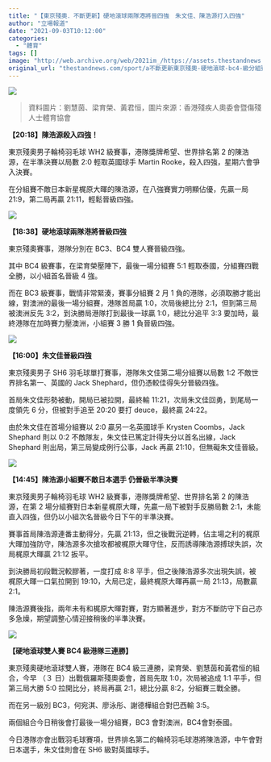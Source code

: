 ```yaml
---
title: "【東京殘奧．不斷更新】硬地滾球兩隊港將晉四強　朱文佳、陳浩源打入四強"
author: "立場報道"
date: "2021-09-03T10:12:00"
categories:
  - "體育"
tags: []
image: "http://web.archive.org/web/2021im_/https://assets.thestandnews.com/media/photos/ball-02.png"
original_url: "thestandnews.com/sport/a不斷更新東京殘奧-硬地滾球-bc4-級分組賽-港隊三連勝"
---
```

![](http://web.archive.org/web/2021im_/https://assets.thestandnews.com/media/photos/ball-02.png)
> 資料圖片：劉慧茵、梁育榮、黃君恒，圖片來源：香港殘疾人奧委會暨傷殘人士體育協會

**【20:18】陳浩源殺入四強！**

東京殘奧男子輪椅羽毛球 WH2 級賽事，港隊獎牌希望、世界排名第 2 的陳浩源，在半準決賽以局數 2:0 輕取英國球手 Martin Rooke，殺入四強，星期六會爭入決賽。

在分組賽不敵日本新星梶原大暉的陳浩源，在八強賽實力明顯佔優，先贏一局 21:9，第二局再贏 21:11，輕鬆晉級四強。

![](http://web.archive.org/web/2021im_/https://assets.thestandnews.com/media/photos/241057568_4503379986414253_4187931250753842473_n.jpg)

**【18:38】硬地滾球兩隊港將晉級四強**

東京殘奧賽事，港隊分別在 BC3、BC4 雙人賽晉級四強。

其中 BC4 級賽事，在梁育榮壓陣下，最後一場分組賽 5:1 輕取泰國，分組賽四戰全勝，以小組首名晉級 4 強。

而在 BC3 級賽事，戰情非常緊湊，賽事分組賽 2 月 1 負的港隊，必須取勝才能出線，對澳洲的最後一場分組賽，港隊首局贏 1:0，次局後總比分 2:1，但到第三局被澳洲反先 3:2，到決勝局港隊打到最後一球贏 1:0，總比分追平 3:3 要加時，最終港隊在加時賽力壓澳洲，小組賽 3 勝 1 負晉級四強。

![](http://web.archive.org/web/2021im_/https://assets.thestandnews.com/media/photos/16-06_copy.png)

**【16:00】朱文佳晉級四強**

東京殘奧男子 SH6 羽毛球單打賽事，港隊朱文佳第二場分組賽以局數 1:2 不敵世界排名第一、英國的 Jack Shephard，但仍憑較佳得失分晉級四強。

首局朱文佳形勢被動，開局已被拉開，最終輸 11:21，次局朱文佳回勇，到尾局一度領先 6 分，但被對手追至 20:20 要打 deuce，最終贏 24:22。

由於朱文佳在首場分組賽以 2:0 贏另一名英國球手 Krysten Coombs，Jack Shephard 則以 0:2 不敵隊友，朱文佳已篤定計得失分以首名出線，Jack Shephard 則出局，第三局變成例行公事，Jack 再贏 21:10，但無礙朱文佳晉級。

![](http://web.archive.org/web/2021im_/https://assets.thestandnews.com/media/photos/241165255_4502809883137930_8298090017465402998_n.png)

**【14:45】陳浩源小組賽不敵日本選手 仍晉級半準決賽**

東京殘奧男子輪椅羽毛球 WH2 級賽事，港隊獎牌希望、世界排名第 2 的陳浩源，在第 2 場分組賽對日本新星梶原大暉，先贏一局下被對手反勝局數 2:1，未能直入四強，但仍以小組次名晉級今日下午的半準決賽。

賽事首局陳浩源連番主動得分，先贏 21:13，但之後戰況逆轉，佔主場之利的梶原大暉加強防守，陳浩源多次搶攻都被梶原大暉守住，反而誘導陳浩源搏球失誤，次局梶原大暉贏 21:12 扳平。

到決勝局初段戰況較膠著，一度打成 8:8 平手，但之後陳浩源多次出現失誤，被梶原大暉一口氣拉開到 19:10，大局已定，最終梶原大暉再贏一局 21:13，局數贏 2:1。

陳浩源賽後指，兩年未有和梶原大暉對賽，對方顯著進步，對方不斷防守下自己亦多急燥，期望調整心情迎接稍後的半準決賽。

![](http://web.archive.org/web/2021im_/https://assets.thestandnews.com/media/photos/240976688_4502608553158063_5532757668052373694_n.png)

**【硬地滾球雙人賽 BC4 級港隊三連勝】**

東京殘奧硬地滾球雙人賽，港隊在 BC4 級三連勝，梁育榮、劉慧茵和黃君恒的組合，今早 （３ 日）出戰俄羅斯殘奧委會，首局先取 1:0，次局被追成 1:1 平手，但第三局大勝 5:0 拉開比分，終局再贏 2:1，總比分贏 8:2，分組賽三戰全勝。

而在另一級別 BC3，何宛淇、廖泳彤、謝德樺組合對巴西輸 3:5。

兩個組合今日稍後會打最後一場分組賽，BC3 會對澳洲，BC4會對泰國。

今日港隊亦會出戰羽毛球賽項，世界排名第二的輪椅羽毛球港將陳浩源，中午會對日本選手，朱文佳則會在 SH6 級對英國球手。